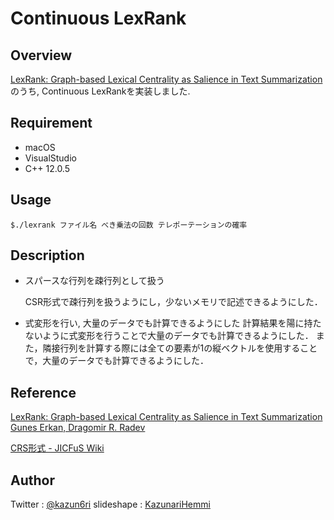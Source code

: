 # Continuous LexRank

## Overview
[LexRank: Graph-based Lexical Centrality as Salience in Text Summarization](https://arxiv.org/abs/1109.2128) のうち, Continuous LexRankを実装しました.

## Requirement
- macOS
- VisualStudio
- C++ 12.0.5

## Usage
`$./lexrank ファイル名 べき乗法の回数 テレポーテーションの確率`

## Description
- スパースな行列を疎行列として扱う

    CSR形式で疎行列を扱うようにし，少ないメモリで記述できるようにした．

- 式変形を行い, 大量のデータでも計算できるようにした
    計算結果を陽に持たないように式変形を行うことで大量のデータでも計算できるようにした．
    また，隣接行列を計算する際には全ての要素が1の縦ベクトルを使用することで，大量のデータでも計算できるようにした．

## Reference
[LexRank: Graph-based Lexical Centrality as Salience in Text Summarization Gunes Erkan, Dragomir R. Radev](https://arxiv.org/abs/1109.2128)

[CRS形式 - JICFuS Wiki](http://www.jicfus.jp/wiki/index.php?CRS%E5%BD%A2%E5%BC%8F)

## Author
Twitter    : [@kazun6ri](https://twitter.com/kazun6ri)
slideshape :  [KazunariHemmi](https://www.slideshare.net/KazunariHemmi)
